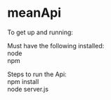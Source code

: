 # meanApi

To get up and running:

Must have the following installed:  
node  
npm  

Steps to run the Api:  
npm install  
node server.js  
